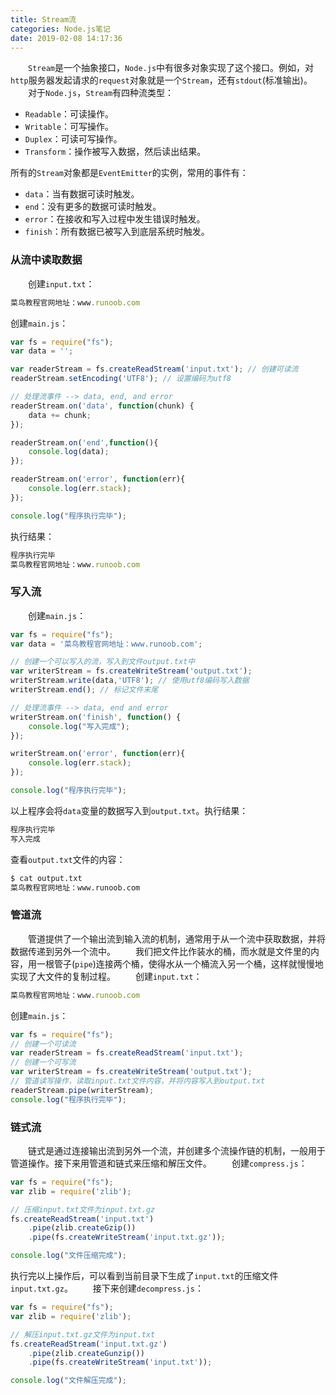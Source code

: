 ```yaml
---
title: Stream流
categories: Node.js笔记
date: 2019-02-08 14:17:36
---
```

&emsp;&emsp;`Stream`是一个抽象接口，`Node.js`中有很多对象实现了这个接口。例如，对`http`服务器发起请求的`request`对象就是一个`Stream`，还有`stdout`(标准输出)。<!--more-->
&emsp;&emsp;对于`Node.js`，`Stream`有四种流类型：

- `Readable`：可读操作。
- `Writable`：可写操作。
- `Duplex`：可读可写操作。
- `Transform`：操作被写入数据，然后读出结果。

所有的`Stream`对象都是`EventEmitter`的实例，常用的事件有：

- `data`：当有数据可读时触发。
- `end`：没有更多的数据可读时触发。
- `error`：在接收和写入过程中发生错误时触发。
- `finish`：所有数据已被写入到底层系统时触发。

### 从流中读取数据

&emsp;&emsp;创建`input.txt`：

``` javascript
菜鸟教程官网地址：www.runoob.com
```

创建`main.js`：

``` javascript
var fs = require("fs");
var data = '';

var readerStream = fs.createReadStream('input.txt'); // 创建可读流
readerStream.setEncoding('UTF8'); // 设置编码为utf8

// 处理流事件 --> data, end, and error
readerStream.on('data', function(chunk) {
    data += chunk;
});

readerStream.on('end',function(){
    console.log(data);
});

readerStream.on('error', function(err){
    console.log(err.stack);
});

console.log("程序执行完毕");
```

执行结果：

``` javascript
程序执行完毕
菜鸟教程官网地址：www.runoob.com
```

### 写入流

&emsp;&emsp;创建`main.js`：

``` javascript
var fs = require("fs");
var data = '菜鸟教程官网地址：www.runoob.com';

// 创建一个可以写入的流，写入到文件output.txt中
var writerStream = fs.createWriteStream('output.txt');
writerStream.write(data,'UTF8'); // 使用utf8编码写入数据
writerStream.end(); // 标记文件末尾

// 处理流事件 --> data, end and error
writerStream.on('finish', function() {
    console.log("写入完成");
});

writerStream.on('error', function(err){
    console.log(err.stack);
});

console.log("程序执行完毕");
```

以上程序会将`data`变量的数据写入到`output.txt`。执行结果：

``` javascript
程序执行完毕
写入完成
```

查看`output.txt`文件的内容：

``` bash
$ cat output.txt
菜鸟教程官网地址：www.runoob.com
```

### 管道流

&emsp;&emsp;管道提供了一个输出流到输入流的机制，通常用于从一个流中获取数据，并将数据传递到另外一个流中。
&emsp;&emsp;我们把文件比作装水的桶，而水就是文件里的内容，用一根管子(`pipe`)连接两个桶，使得水从一个桶流入另一个桶，这样就慢慢地实现了大文件的复制过程。
&emsp;&emsp;创建`input.txt`：

``` javascript
菜鸟教程官网地址：www.runoob.com
```

创建`main.js`：

``` javascript
var fs = require("fs");
// 创建一个可读流
var readerStream = fs.createReadStream('input.txt');
// 创建一个可写流
var writerStream = fs.createWriteStream('output.txt');
// 管道读写操作，读取input.txt文件内容，并将内容写入到output.txt
readerStream.pipe(writerStream);
console.log("程序执行完毕");
```

### 链式流

&emsp;&emsp;链式是通过连接输出流到另外一个流，并创建多个流操作链的机制，一般用于管道操作。接下来用管道和链式来压缩和解压文件。
&emsp;&emsp;创建`compress.js`：

``` javascript
var fs = require("fs");
var zlib = require('zlib');

// 压缩input.txt文件为input.txt.gz
fs.createReadStream('input.txt')
    .pipe(zlib.createGzip())
    .pipe(fs.createWriteStream('input.txt.gz'));

console.log("文件压缩完成");
```

执行完以上操作后，可以看到当前目录下生成了`input.txt`的压缩文件`input.txt.gz`。
&emsp;&emsp;接下来创建`decompress.js`：

``` javascript
var fs = require("fs");
var zlib = require('zlib');

// 解压input.txt.gz文件为input.txt
fs.createReadStream('input.txt.gz')
    .pipe(zlib.createGunzip())
    .pipe(fs.createWriteStream('input.txt'));

console.log("文件解压完成");
```